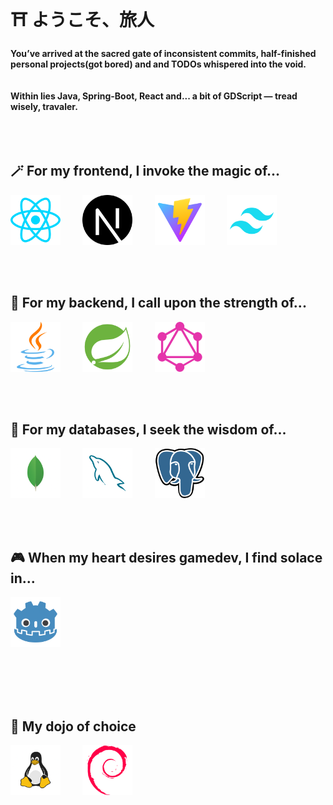 # ⛩️ ようこそ、旅人  
**You’ve arrived at the sacred gate of inconsistent commits, half-finished personal projects(got bored) and and TODOs whispered into the void.**
<br>
<br>
<br>
**Within lies Java, Spring-Boot, React and... a bit of GDScript — tread wisely, travaler.**
<br>
<br>
<br>
<br>


<h2>🪄 For my frontend, I invoke the magic of...</h2>
<p>
  <img src="assets/React.png" width="80"/>&nbsp;&nbsp;&nbsp;&nbsp;&nbsp;&nbsp;&nbsp;&nbsp;
  <img src="assets/NextJs.png" width="80"/>&nbsp;&nbsp;&nbsp;&nbsp;&nbsp;&nbsp;&nbsp;&nbsp;
  <img src="assets/Vite.png" width="80"/>&nbsp;&nbsp;&nbsp;&nbsp;&nbsp;&nbsp;&nbsp;&nbsp;
  <img src="assets/Tailwind.png" width="80"/>
</p>

<br>
<br>

<h2>🏰 For my backend, I call upon the strength of...</h2>

<p>
  <img src="assets/Java.png" width="80"/>&nbsp;&nbsp;&nbsp;&nbsp;&nbsp;&nbsp;&nbsp;&nbsp;
  <img src="assets/Spring.png" width="80"/>&nbsp;&nbsp;&nbsp;&nbsp;&nbsp;&nbsp;&nbsp;&nbsp;
  <img src="assets/GraphQL.png" width="80"/>
</p>

<br>
<br>

<h2>📜 For my databases, I seek the wisdom of...</h2>

<p>
  <img src="assets/MongoDb.png" width="80"/>&nbsp;&nbsp;&nbsp;&nbsp;&nbsp;&nbsp;&nbsp;&nbsp;
  <img src="assets/MySQL.png" width="80"/>&nbsp;&nbsp;&nbsp;&nbsp;&nbsp;&nbsp;&nbsp;&nbsp;
  <img src="assets/PostgreSQL.png" width="80"/>
</p>

<br>
<br>

<h2>🎮 When my heart desires gamedev, I find solace in...</h2>

<p>
  <img src="assets/Godot.png" width="80"/>
</p>

<br>
<br>
<br>
<br>

<h2>🏯 My dojo of choice</h2>
<p>
  <img src="assets/Tux.png" width="80"/>&nbsp;&nbsp;&nbsp;&nbsp;&nbsp;&nbsp;&nbsp;&nbsp;
  <img src="assets/Debian.png" width="80"/>
</p>
